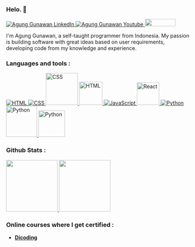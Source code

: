 ### Helo. 👋
<p align="left">
<!-- LinkedIn -->
<a href="https://www.linkedin.com/in/agunggunawan8/">
  <img alt="Agung Gunawan LinkedIn" src="https://img.shields.io/badge/-Linkedin-0A66C2?style=flat-square&logo=Linkedin&logoColor=white" />
</a>
  
<!-- IG -->
<!--
<a href="https://www.instagram.com/a.gunggunawan/">
  <img alt="Agung Gunawan Instagram" src="https://img.shields.io/badge/-Instagram-E4405F?style=flat-square&logo=Instagram&logoColor=white" />
</a>
-->
  
<!-- Youtube -->
<a href="https://www.youtube.com/@agunggunawan8/videos">
  <img alt="Agung Gunawan Youtube" src="https://img.shields.io/badge/-Youtube-FF0000?style=flat-square&logo=Youtube&logoColor=white" />
</a>
<!-- Visitors -->
<a href="#">
  <img src="https://api.visitorbadge.io/api/VisitorHit?user=insomniagung&repo=github-visitors-badge&labelColor=black&countColor=green" width="83px" height="19.9" />
</a>
</p>

I'm Agung Gunawan, a self-taught programmer from Indonesia. My passion is building software with great ideas based on user requirements, developing code from my knowledge and experience.

### Languages and tools :
<p align="left">
<!-- HTML -->
<a href="https://github.com/insomniagung?tab=repositories"><img alt="HTML" src="https://img.shields.io/badge/-HTML-E34F26?style=flat-square&logo=HTML5&logoColor=white">
</a>
<!-- CSS  -->
<a href="https://github.com/insomniagung?tab=repositories"><img alt="CSS" src="https://img.shields.io/badge/-CSS-1572B6?style=flat-square&logo=CSS3&logoColor=white">
</a>
<!-- Bootstrap  -->
<a href="https://github.com/insomniagung?tab=repositories"><img alt="CSS" src="https://img.shields.io/badge/bootstrap-%23563D7C.svg?style=for-the-badge&logo=bootstrap&logoColor=white" width="87px">
</a>
<!-- MySQL -->
<a href="https://github.com/insomniagung?tab=repositories"><img alt="HTML" src="https://img.shields.io/badge/mysql-%2300f.svg?style=for-the-badge&logo=mysql&logoColor=white" width="63px">
</a>
<!-- JavaScript -->
<a href="https://github.com/insomniagung?tab=repositories"><img alt="JavaScript" src="https://img.shields.io/badge/-JavaScript-F7DF1E?style=flat-square&logo=JavaScript&logoColor=white">
</a>
<!-- React -->
<a href="https://github.com/insomniagung?tab=repositories"><img alt="React" src="https://img.shields.io/badge/react-%2320232a.svg?style=for-the-badge&logo=react&logoColor=%2361DAFB" width="61px">
</a>
<!-- Python -->
<a href="https://github.com/insomniagung?tab=repositories"><img alt="Python" src="https://img.shields.io/badge/-Python-3776AB?style=flat-square&logo=Python&logoColor=white">
</a>
<!-- Anaconda -->
<a href="https://github.com/insomniagung?tab=repositories"><img alt="Python" src="https://img.shields.io/badge/Anaconda-%2344A833.svg?style=for-the-badge&logo=anaconda&logoColor=white" width="84px">
</a>
<!-- Jupyter Notebook -->
<a href="https://github.com/insomniagung?tab=repositories"><img alt="Python" src="https://img.shields.io/badge/jupyter-%23FA0F00.svg?style=for-the-badge&logo=jupyter&logoColor=white" width="72px">
</a>
</p>

### Github Stats :
<p align="left">
<a href="https://github.com/insomniagung">
  <img height="140em" src="https://github-readme-stats-eight-theta.vercel.app/api?username=insomniagung&show_icons=true&theme=algolia&include_all_commits=true&count_private=true"/>
  <img height="140em" src="https://github-readme-stats-eight-theta.vercel.app/api/top-langs/?username=insomniagung&layout=compact&langs_count=8&theme=algolia"/>
</a>
</p>

### Online courses where I get certified :
- <a href="https://www.dicoding.com/users/agunggunawan8/academies">**Dicoding**</a>
